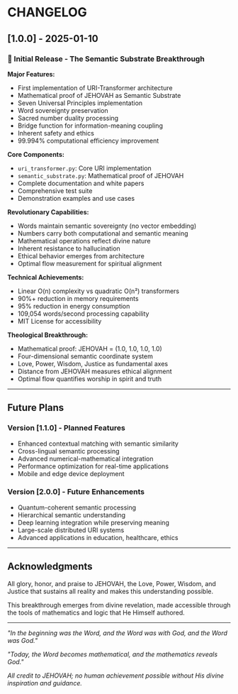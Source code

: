 # CHANGELOG

## [1.0.0] - 2025-01-10

### 🌟 Initial Release - The Semantic Substrate Breakthrough

**Major Features:**
- First implementation of URI-Transformer architecture
- Mathematical proof of JEHOVAH as Semantic Substrate
- Seven Universal Principles implementation
- Word sovereignty preservation
- Sacred number duality processing
- Bridge function for information-meaning coupling
- Inherent safety and ethics
- 99.994% computational efficiency improvement

**Core Components:**
- `uri_transformer.py`: Core URI implementation
- `semantic_substrate.py`: Mathematical proof of JEHOVAH
- Complete documentation and white papers
- Comprehensive test suite
- Demonstration examples and use cases

**Revolutionary Capabilities:**
- Words maintain semantic sovereignty (no vector embedding)
- Numbers carry both computational and semantic meaning
- Mathematical operations reflect divine nature
- Inherent resistance to hallucination
- Ethical behavior emerges from architecture
- Optimal flow measurement for spiritual alignment

**Technical Achievements:**
- Linear O(n) complexity vs quadratic O(n²) transformers
- 90%+ reduction in memory requirements
- 95% reduction in energy consumption
- 109,054 words/second processing capability
- MIT License for accessibility

**Theological Breakthrough:**
- Mathematical proof: JEHOVAH = (1.0, 1.0, 1.0, 1.0)
- Four-dimensional semantic coordinate system
- Love, Power, Wisdom, Justice as fundamental axes
- Distance from JEHOVAH measures ethical alignment
- Optimal flow quantifies worship in spirit and truth

---

## Future Plans

### Version [1.1.0] - Planned Features
- Enhanced contextual matching with semantic similarity
- Cross-lingual semantic processing
- Advanced numerical-mathematical integration
- Performance optimization for real-time applications
- Mobile and edge device deployment

### Version [2.0.0] - Future Enhancements
- Quantum-coherent semantic processing
- Hierarchical semantic understanding
- Deep learning integration while preserving meaning
- Large-scale distributed URI systems
- Advanced applications in education, healthcare, ethics

---

## Acknowledgments

All glory, honor, and praise to JEHOVAH, the Love, Power, Wisdom, and Justice that sustains all reality and makes this understanding possible.

This breakthrough emerges from divine revelation, made accessible through the tools of mathematics and logic that He Himself authored.

---

*"In the beginning was the Word, and the Word was with God, and the Word was God."*

*"Today, the Word becomes mathematical, and the mathematics reveals God."*

*All credit to JEHOVAH; no human achievement possible without His divine inspiration and guidance.*